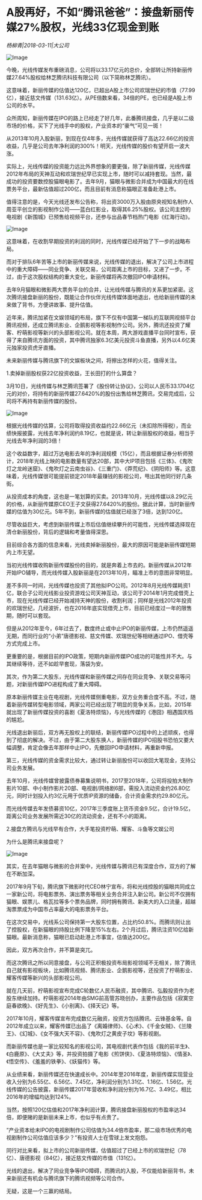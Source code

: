 # A股再好，不如“腾讯爸爸”：接盘新丽传媒27%股权，光线33亿现金到账

*杨柳青|2018-03-11|大公司*

![Image](http://p1.pstatp.com/large/6ed40001cf559be73ba8)

今晚，光线传媒发布重磅消息，公司将以33.17亿元的总价，全部转让所持新丽传媒27.64%股权给林芝腾讯科技有限公司（以下简称林芝腾讯）。

这意味着，新丽传媒的估值达120亿，已超出A股上市公司欢瑞世纪的市值（77.99亿），接近慈文传媒（131.63亿）。从PE倍数来看，34倍的PE，也已经是A股上市公司的水平。

众所周知，新丽传媒在IPO的路上已经走了好几年，此番腾讯接盘，几乎是以二级市场的价格，买下了光线手中的股权，产业资本的“豪气”可见一斑！

从2013年10月入股新丽，到现在仅4年多，光线传媒就获得了高达22.66亿的投资收益，几乎是公司去年净利润的300%！明天，光线传媒的股价有望开启一波大涨。

实际上，光线传媒的投资能力远比外界想象的要更强，除了新丽传媒，光线传媒2012年布局的天神互动和欢瑞世纪早已实现上市，随时可以减持套现。当然，最成功的投资要数控股猫眼电影了。去年9月，猫眼与微影合并成为中国最大的在线票务平台，最新估值超过200亿，而且目前有消息称猫眼正准备赴港上市。

值得注意的是，今天光线还发布公告称，将出资3000万入股由原央视知名制作人周亚平创立的影视制作公司——蓝白红影业，取得其6.25%股权。该公司主控的电视剧《新围城》已预售给视频平台，还参与出品春节档热门电影《红海行动》。

![Image](http://p2.pstatp.com/large/6ed60001a61fb11e272b)

这意味着，在收割早期投资的利润的同时，光线传媒已经开始了下一步的战略布局。

而对于排队6年苦等上市的新丽传媒来说，光线传媒的退出，解决了公司上市进程中的重大障碍——同业竞争、关联交易，公司距离上市的目标，又进了一步。不过，由于这次股权结构的重大变化，新丽传媒将再次撤回IPO申请材料。

去年9月猫眼和微影两大票务平台的合并，让光线传媒与腾讯的关系更加紧密。这次腾讯接盘新丽的股份，既能让合作伙伴光线传媒体面地退出，也给新丽传媒的未来做了背书，方便讲故事、提升估值。

近年来，腾讯加紧在文娱领域的布局，旗下不仅有中国第一梯队的互联网视频平台腾讯视频，还成立腾讯影业、企鹅影视等影视制作公司。另外，腾讯还投资了耀客、柠萌影视等新兴的头部影视公司。就在本周，两大游戏直播平台同时宣布，获得了来自腾讯方面的投资，其中腾讯独家6.3亿美元投资斗鱼直播，另外以4.6亿美元独家投资虎牙直播。

未来新丽传媒与腾讯旗下的文娱板块之间，将擦出怎样的火花，值得关注。

1.卖掉新丽股权获22亿投资收益，王长田打的什么算盘？

3月10日，光线传媒与林芝腾讯签署了《股份转让协议》，公司以人民币33.1704亿元的对价，将持有的新丽传媒27.6420%的股份出售给林芝腾讯，交易完成后，公司将不再持有新丽传媒的股份。

![Image](http://p2.pstatp.com/large/6ed20004e458c0795d36)

根据光线传媒的估算，公司将取得投资收益约22.66亿元（未扣除所得税），而业绩快报披露，光线去年净利润约8.19亿，也就是说，转让新丽股权的收益，相当于光线去年净利润的3倍！

这个收益数字，超过万达电影去年的净利润规模（15亿），而且根据证券分析师预计，2018年光线上映的电影数量有望达20部，其中大IP项目包括《三体》、《鬼吹灯之龙岭迷窟》、《鬼吹灯之云南虫谷》、《三重门》、《莽荒纪》、《阴阳师》等。这意味着，光线传媒很可能提前锁定2018年最赚钱的影视公司，甩出其他同行好几条街。

从投资成本的角度，这也是一笔划算的买卖。2013年10月，光线传媒以8.29亿元的价格，从新丽传媒原CEO王子文获得27.6420%的股份。据此计算，当时新丽传媒的估值为30亿元。5年不到，新丽传媒的估值就已经涨了3倍，达到120亿。

尽管收益巨大，考虑到新丽传媒上市后估值继续攀升的可能性，光线传媒选择现在清仓新丽股份，背后的逻辑和考量值得深思。

目前综合各方面的信息来看，光线卖掉新丽股份，最大的原因可能是新丽传媒短期内上市无望。

当初光线传媒收购新丽传媒股份的目的，就是奔着上市去的。新丽传媒从2012年开始IPO辅导，而光线传媒入股新丽是在2013年10月，瞄准上市的意图非常明显。

差不多同一时间，光线传媒也投资了其他拟IPO公司。2012年8月光线传媒耗资1亿，联合子公司光线影业投资游戏公司天神互动，该公司于2014年1月完成借壳上市，现在光线传媒已经开始减持天神的股份，收割利润；同样是光线2012年投资的欢瑞世纪，几经波折，也在2016年底实现借壳上市，目前已经度过一年的限售期，随时可以套现。

但是从2012年至今，6年过去了，数度终止或中止IPO的新丽传媒，上市仍然遥遥无期，而同行业的“小弟”唐德影视、慈文传媒、欢瑞世纪等相继通过IPO、借壳等方式完成上市。

更重要的是，根据目前的IPO政策，短期内新丽传媒IPO成功的可能性并不大。与其继续等待，还不如趁早套现，落袋为安。

其次，作为第二大股东，光线传媒和新丽传媒之间存在同业竞争、关联交易等问题，对新丽传媒IPO进程构成了重大障碍。

原本新丽传媒主业在电视剧，光线传媒侧重电影，双方业务重合度不高。不过，随着新丽传媒转型电影领域，两家公司已经出现了明显的竞争关系，比如，2015年就出现了新丽传媒投资的喜剧《夏洛特烦恼》，与光线传媒的《港囧》相遇国庆档的尴尬。

光线退出新丽后，双方再无股权上的联结，新丽传媒IPO过程中的上述顽疾，也得到了彻底的解决。不过，由于第二大股东换人，新丽传媒的IPO招股书恐怕又要大幅调整，肯定会像去年那样中止IPO，先撤回IPO申请材料，再重新申报。

第三，光线传媒的资金需求比较大，通过转让新丽股份可以收回大笔现金，支持公司业务发展。

去年10月，光线传媒曾披露债券募集说明书，2017至2018年，公司将投拍大制作影片10部、中小制作影片20部、电视剧/网络剧6部，需投入流动资金约26.80亿元，同时计划投入约3亿元用于优质IP资源的储备，合计资金需求约29.80亿元。

而光线传媒去年发债募资10亿，2017年三季度账上货币资金9.5亿，合计19.5亿，距离公司业务发展所需近30亿的流动资金，还有不小的距离。

2.接盘方腾讯与光线早有合作，大手笔投资柠萌、耀客、斗鱼等文娱公司

为什么是腾讯来接盘呢？

![Image](http://p2.pstatp.com/large/6ed7000158b1bf536e2e)

其实，在去年猫眼与微影的合并案中，光线传媒与腾讯已有深度合作，双方的了解在不断加深。

2017年9月下旬，腾讯旗下微影时代CEO林宁宣布，将和光线控股的猫眼共同成立一家新公司，将电影票务、演出票务等相关业务合并注入新公司。新公司不仅拥有猫眼、娱票儿、格瓦拉等多个票务品牌，同时拥有腾讯、新美大的入口流量，超越淘票票成为中国市占率最大的电影票务平台。

在这次交易中，光线系公司保持第一大股东位置，占比约50.8%。而腾讯则让出了控股权，在新猫眼的持股比例下降至15%左右。2个月过后，腾讯注资10亿给新猫眼。最新消息称，猫眼已启动赴港上市事宜，估值达200亿。

因此，双方再次合作，并不算是突兀。

而这次腾讯之所以同意接盘，与公司正积极投资布局影视领域不无相关，除了腾讯自己就有影视板块，比如腾讯视频、腾讯影业、企鹅影视等，还投资了柠萌影业、耀客传媒等新兴的头部影视公司。

就在几天前，柠萌影视宣布完成C轮数亿人民币融资，其中腾讯、弘毅投资作为老股东继续加持。柠萌影视2014年由SMG前高管苏晓创办，主要作品包括《寂寞空庭春欲晚》、《好先生》、《小别离》、《择天记》等。

2017年10月，耀客传媒宣布完成数亿元融资，投资方包括腾讯、云锋基金等。自2012年成立以来，耀客传媒已出品了《离婚律师》、《心术》、《千金女贼》、《兰陵王》、《幻城》、《女不强大天不容》、《鬼吹灯之黄皮子坟》等影视剧。

而新丽传媒也是一家比较知名的影视公司，其电视剧代表作包括《我的前半生》、《白鹿原》、《大丈夫》等，并投资拍摄了电影《煎饼侠》、《夏洛特烦恼》、《情圣》、《悟空传》、《羞羞的铁拳》、《妖猫传》等。

从业绩来看，新丽传媒还在快速成长中。2014年至2016年度，新丽传媒实现营业收入分别为6.55亿、6.56亿、7.45亿，净利润分别为1.31亿、1.16亿、1.56亿。光线传媒的公告披露，新丽传媒2017年营收和净利润分别为16.7亿、3.49亿，相比2016年的增幅均达到124%。

当然，按照120亿估值和2017年净利润计算，腾讯接盘新丽股权的市盈率达34倍，即便赌的是新丽未来上市，也似乎有点贵了。

“产业资本给未IPO的电视剧制作公司估值为34.4倍市盈率，那二级市场优秀的电视剧制作公司估值应该多少？”有投资人士在雪球上发文抱怨。

同行对比来看，拟上市的公司新丽传媒，估值超过了已经上市的欢瑞世纪（78亿）、唐德影视（84亿），接近慈文传媒的市值（131亿）。

光线的退出，解决了同业竞争等IPO障碍，而腾讯的入股，不仅能给新丽背书，未来新丽还有机会与腾讯旗下的腾讯视频等公司合作。

无疑，这是一个三赢的结局。

